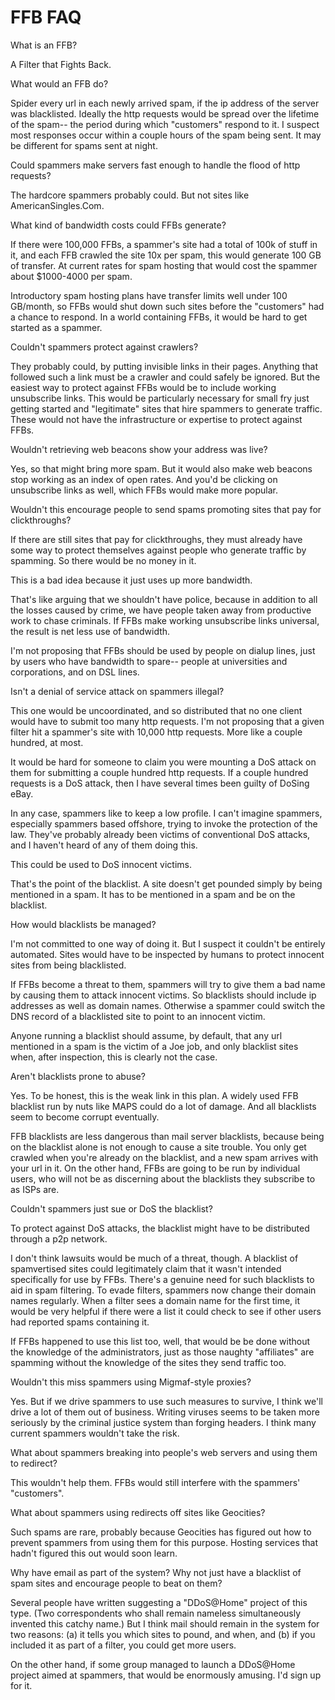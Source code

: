 # FFB FAQ

What is an FFB?

A Filter that Fights Back.

What would an FFB do?

Spider every url in each newly arrived spam, if the ip address of the server was blacklisted. Ideally the http requests would be spread over the lifetime of the spam-- the period during which "customers" respond to it. I suspect most responses occur within a couple hours of the spam being sent. It may be different for spams sent at night.

Could spammers make servers fast enough to handle the flood of http requests?

The hardcore spammers probably could. But not sites like AmericanSingles.Com.

What kind of bandwidth costs could FFBs generate?

If there were 100,000 FFBs, a spammer's site had a total of 100k of stuff in it, and each FFB crawled the site 10x per spam, this would generate 100 GB of transfer. At current rates for spam hosting that would cost the spammer about $1000-4000 per spam.

Introductory spam hosting plans have transfer limits well under 100 GB/month, so FFBs would shut down such sites before the "customers" had a chance to respond. In a world containing FFBs, it would be hard to get started as a spammer.

Couldn't spammers protect against crawlers?

They probably could, by putting invisible links in their pages. Anything that followed such a link must be a crawler and could safely be ignored. But the easiest way to protect against FFBs would be to include working unsubscribe links. This would be particularly necessary for small fry just getting started and "legitimate" sites that hire spammers to generate traffic. These would not have the infrastructure or expertise to protect against FFBs.

Wouldn't retrieving web beacons show your address was live?

Yes, so that might bring more spam. But it would also make web beacons stop working as an index of open rates. And you'd be clicking on unsubscribe links as well, which FFBs would make more popular.

Wouldn't this encourage people to send spams promoting sites that pay for clickthroughs?

If there are still sites that pay for clickthroughs, they must already have some way to protect themselves against people who generate traffic by spamming. So there would be no money in it.

This is a bad idea because it just uses up more bandwidth.

That's like arguing that we shouldn't have police, because in addition to all the losses caused by crime, we have people taken away from productive work to chase criminals. If FFBs make working unsubscribe links universal, the result is net less use of bandwidth.

I'm not proposing that FFBs should be used by people on dialup lines, just by users who have bandwidth to spare-- people at universities and corporations, and on DSL lines.

Isn't a denial of service attack on spammers illegal?

This one would be uncoordinated, and so distributed that no one client would have to submit too many http requests. I'm not proposing that a given filter hit a spammer's site with 10,000 http requests. More like a couple hundred, at most.

It would be hard for someone to claim you were mounting a DoS attack on them for submitting a couple hundred http requests. If a couple hundred requests is a DoS attack, then I have several times been guilty of DoSing eBay.

In any case, spammers like to keep a low profile. I can't imagine spammers, especially spammers based offshore, trying to invoke the protection of the law. They've probably already been victims of conventional DoS attacks, and I haven't heard of any of them doing this.

This could be used to DoS innocent victims.

That's the point of the blacklist. A site doesn't get pounded simply by being mentioned in a spam. It has to be mentioned in a spam and be on the blacklist.

How would blacklists be managed?

I'm not committed to one way of doing it. But I suspect it couldn't be entirely automated. Sites would have to be inspected by humans to protect innocent sites from being blacklisted.

If FFBs become a threat to them, spammers will try to give them a bad name by causing them to attack innocent victims. So blacklists should include ip addresses as well as domain names. Otherwise a spammer could switch the DNS record of a blacklisted site to point to an innocent victim.

Anyone running a blacklist should assume, by default, that any url mentioned in a spam is the victim of a Joe job, and only blacklist sites when, after inspection, this is clearly not the case.

Aren't blacklists prone to abuse?

Yes. To be honest, this is the weak link in this plan. A widely used FFB blacklist run by nuts like MAPS could do a lot of damage. And all blacklists seem to become corrupt eventually.

FFB blacklists are less dangerous than mail server blacklists, because being on the blacklist alone is not enough to cause a site trouble. You only get crawled when you're already on the blacklist, and a new spam arrives with your url in it. On the other hand, FFBs are going to be run by individual users, who will not be as discerning about the blacklists they subscribe to as ISPs are.

Couldn't spammers just sue or DoS the blacklist?

To protect against DoS attacks, the blacklist might have to be distributed through a p2p network.

I don't think lawsuits would be much of a threat, though. A blacklist of spamvertised sites could legitimately claim that it wasn't intended specifically for use by FFBs. There's a genuine need for such blacklists to aid in spam filtering. To evade filters, spammers now change their domain names regularly. When a filter sees a domain name for the first time, it would be very helpful if there were a list it could check to see if other users had reported spams containing it.

If FFBs happened to use this list too, well, that would be be done without the knowledge of the administrators, just as those naughty "affiliates" are spamming without the knowledge of the sites they send traffic too.

Wouldn't this miss spammers using Migmaf-style proxies?

Yes. But if we drive spammers to use such measures to survive, I think we'll drive a lot of them out of business. Writing viruses seems to be taken more seriously by the criminal justice system than forging headers. I think many current spammers wouldn't take the risk.

What about spammers breaking into people's web servers and using them to redirect?

This wouldn't help them. FFBs would still interfere with the spammers' "customers".

What about spammers using redirects off sites like Geocities?

Such spams are rare, probably because Geocities has figured out how to prevent spammers from using them for this purpose. Hosting services that hadn't figured this out would soon learn.

Why have email as part of the system? Why not just have a blacklist of spam sites and encourage people to beat on them?

Several people have written suggesting a "DDoS@Home" project of this type. (Two correspondents who shall remain nameless simultaneously invented this catchy name.) But I think mail should remain in the system for two reasons: (a) it tells you which sites to pound, and when, and (b) if you included it as part of a filter, you could get more users.

On the other hand, if some group managed to launch a DDoS@Home project aimed at spammers, that would be enormously amusing. I'd sign up for it.




